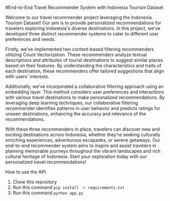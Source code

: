 #End-to-End Travel Recommender System with Indonesia Tourism Dataset

Welcome to our travel recommender project leveraging the Indonesia Tourism Dataset! Our aim is to provide personalized recommendations for travelers exploring Indonesia's diverse destinations. In this project, we've developed three distinct recommender systems to cater to different user preferences and needs.

Firstly, we've implemented two content-based filtering recommenders utilizing Count Vectorization. These recommenders analyze textual descriptions and attributes of tourist destinations to suggest similar places based on their features. By understanding the characteristics and traits of each destination, these recommenders offer tailored suggestions that align with users' interests.

Additionally, we've incorporated a collaborative filtering approach using an embedding layer. This method considers user preferences and interactions with various travel destinations to make personalized recommendations. By leveraging deep learning techniques, our collaborative filtering recommender identifies patterns in user behavior and predicts ratings for unseen destinations, enhancing the accuracy and relevance of the recommendations.

With these three recommenders in place, travelers can discover new and exciting destinations across Indonesia, whether they're seeking culturally enriching experiences, adventurous escapades, or serene getaways. Our end-to-end recommender system aims to inspire and assist travelers in planning memorable journeys throughout the vibrant landscapes and rich cultural heritage of Indonesia. Start your exploration today with our personalized travel recommendations!

How to use the API
1. Clone this repository
2. Run this command
   `pip install -r requirements.txt`
3. Run this command
   `python app.py`
